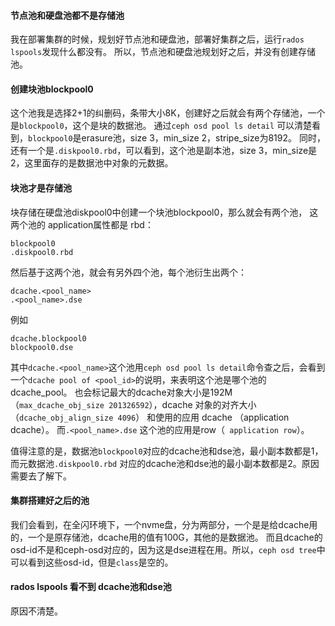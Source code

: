 #### 节点池和硬盘池都不是存储池
我在部署集群的时候，规划好节点池和硬盘池，部署好集群之后，运行`rados lspools`发现什么都没有。
所以，节点池和硬盘池规划好之后，并没有创建存储池。

#### 创建块池blockpool0
这个池我是选择2+1的纠删码，条带大小8K，创建好之后就会有两个存储池，一个是`blockpool0`，这个是块的数据池。
通过`ceph osd pool ls detail` 可以清楚看到，`blockpool0`是erasure池，size 3，min_size 2，stripe_size为8192。
同时，还有一个是`.diskpool0.rbd`，可以看到，这个池是副本池，size 3，min_size是2，这里面存的是数据池中对象的元数据。

#### 块池才是存储池
块存储在硬盘池diskpool0中创建一个块池blockpool0，那么就会有两个池， 这两个池的 application属性都是 rbd：
```
blockpool0
.diskpool0.rbd
```
然后基于这两个池，就会有另外四个池，每个池衍生出两个：
```
dcache.<pool_name>
.<pool_name>.dse
```
例如
```
dcache.blockpool0
blockpool0.dse
```
其中`dcache.<pool_name>`这个池用`ceph osd pool ls detail`命令查之后，会看到一个`dcache pool of <pool_id>`的说明，来表明这个池是哪个池的dcache_pool。
也会标记最大的dcache对象大小是192M（`max_dcache_obj_size 201326592`），dcache 对象的对齐大小（`dcache_obj_align_size 4096`） 和使用的应用 dcache （application dcache）。
而`.<pool_name>.dse` 这个池的应用是row（` application row`）。

值得注意的是，数据池`blockpool0`对应的dcache池和dse池，最小副本数都是1，而元数据池`.diskpool0.rbd` 对应的dcache池和dse池的最小副本数都是2。原因需要去了解下。


#### 集群搭建好之后的池
我们会看到，在全闪环境下，一个nvme盘，分为两部分，一个是是给dcache用的，一个是原存储池，dcache用的值有100G，其他的是数据池。
而且dcache的osd-id不是和ceph-osd对应的，因为这是dse进程在用。所以，`ceph osd tree`中可以看到这些osd-id，但是`class`是空的。

#### rados lspools 看不到 dcache池和dse池
原因不清楚。

